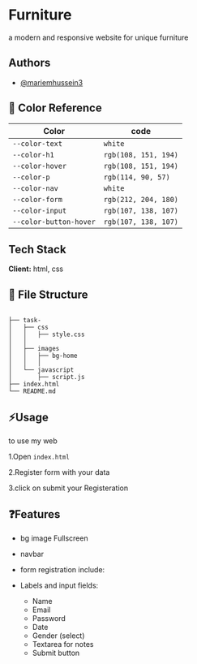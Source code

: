 # Furniture

a modern and responsive website for unique furniture

## Authors

- [@mariemhussein3](https://www.github.com/mariemhussein3)

## 🎨 Color Reference

| Color             | code                                                                |
| ----------------- | ------------------------------------------------------------------ |
| `--color-text`         | `white`               |
| `--color-h1`           | `rgb(108, 151, 194)`  |
| `--color-hover`        | `rgb(108, 151, 194)`  |
| `--color-p`            | `rgb(114, 90, 57)`    |
| `--color-nav`          | `white`               |
| `--color-form`         | `rgb(212, 204, 180)`             |
| `--color-input`        | `rgb(107, 138, 107)`  |
| `--color-button-hover` | `rgb(107, 138, 107)`  |


## Tech Stack

**Client:** html, css


## 📁 File Structure
```

├── task-
│   ├── css
│   │   ├── style.css
│   │   
│   ├── images
│   │   ├── bg-home
│   │   │   
│   └── javascript
│       ├── script.js
├── index.html
└── README.md

```

## ⚡Usage

to use my web

1.Open `index.html`

2.Register form with your data

3.click on submit your Registeration

## ❓Features

- bg image Fullscreen

- navbar

- form registration include:

- Labels and input fields:
    - Name  
    - Email  
    - Password  
    - Date  
    - Gender (select)  
  - Textarea for notes
  - Submit button